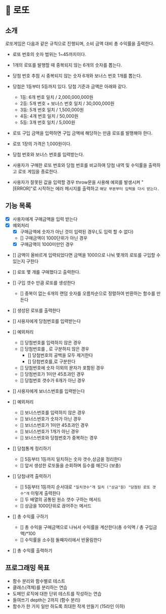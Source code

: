 # 🎰 로또

## 소개

로또게임은 다음과 같은 규칙으로 진행되며, 소비 금액 대비 총 수익률을 출력한다.

- 로또 번호의 숫자 범위는 1~45까지이다.
- 1개의 로또를 발행할 때 중복되지 않는 6개의 숫자를 뽑는다.
- 당첨 번호 추첨 시 중복되지 않는 숫자 6개와 보너스 번호 1개를 뽑는다.
- 당첨은 1등부터 5등까지 있다. 당첨 기준과 금액은 아래와 같다.

  - 1등: 6개 번호 일치 / 2,000,000,000원
  - 2등: 5개 번호 + 보너스 번호 일치 / 30,000,000원
  - 3등: 5개 번호 일치 / 1,500,000원
  - 4등: 4개 번호 일치 / 50,000원
  - 5등: 3개 번호 일치 / 5,000원

- 로또 구입 금액을 입력하면 구입 금액에 해당하는 만큼 로또를 발행해야 한다.
- 로또 1장의 가격은 1,000원이다.
- 당첨 번호와 보너스 번호를 입력받는다.
- 사용자가 구매한 로또 번호와 당첨 번호를 비교하여 당첨 내역 및 수익률을 출력하고 로또 게임을 종료한다.
- 사용자가 잘못된 값을 입력할 경우 throw문을 사용해 예외를 발생시켜 "[ERROR]"로 시작하는 에러 메시지를 출력하고 `해당 부분부터 입력을 다시 받는다.`

## 기능 목록

- [x] 사용자에게 구매금액을 입력 받는다
- [x] 예외처리
  - [x] 구매금액에 숫자가 아닌 것이 입력된 경우(,도 입력 할 수 없다)
  - [] 구매금액이 1000단위가 아닌 경우
  - [x] 구매금액이 1000미만인 경우
- [] 금액이 올바르게 입력되었다면 금액을 1000으로 나눠 몇개의 로또를 구입할 수 있는지 구한다
- [] 로또 몇 개를 구매했다고 출력한다.
- [] 구입 갯수 만큼 로또를 생성한다
  - [] 중복이 없는 6개의 랜덤 숫자를 오름차순으로 정렬하여 반환하는 함수를 만든다
- [] 생성된 로또를 출력한다
- [] 사용자에게 당첨번호를 입력받는다
- [] 예외처리

  - [] 당첨번호를 입력하지 않은 경우
  - [] 당첨번호를 , 로 구분하지 않은 경우
    - [] 당첨번호의 공백을 모두 제거한다
    - [] 당첨번호를,로 구분한다
  - [] 당첨번호에 숫자 이외의 문자가 포함된 경우
  - [] 당첨번호가 1미만 45초과인 경우
  - [] 당첨번호 갯수가 6개가 아닌 경우

- [] 사용자에게 보너스번호를 입력받는다
- [] 예외처리

  - [] 보너스번호를 입력하지 않은 경우
  - [] 보너스번호가 숫자가 아닌 경우
  - [] 보너스번호가 1미만 45초과인 경우
  - [] 보너스번호가 1개가 아닌 경우
  - [] 보너스번호와 당첨번호가 중복하는 경우

- [] 당첨통계 정리하기

  - [] 5등부터 1등까지 일치하는 숫자 갯수,상금을 정리한다
  - [] 앞서 생성한 로또들을 순회하며 등수를 매긴다 (보충)

- [] 당첨내역 출력하기

  - [] 5등부터 1등까지 순서대로 `"일치갯수"개 일치 ("상금"원) "당첨된 로또 갯수"개` 이렇게 출력한다
  - [] 두 배열의 공통된 원소 갯수 구하는 메서드
  - [] 상금을 1000단위로 끊어주는 메서드

- [] 총 수익률 구하기
  - [] 총 수익을 구매금액으로 나눠서 수익률을 계산한다(총 수익액 / 총 구입금액)\*100
  - [] 수익률을 소수점 둘째자리에서 반올림한다
- [] 총 수익률 출력하기

## 프로그래밍 목표

- 함수 분리와 함수별로 테스트
- 클래스(객체)를 분리하는 연습
- 도메인 로직에 대한 단위 테스트를 작성하는 연습
- 들여쓰기 depth는 2까지 (함수 분리)
- 함수가 한 가지 일만 하도록 최대한 작게 만들기 (15라인 이하)
